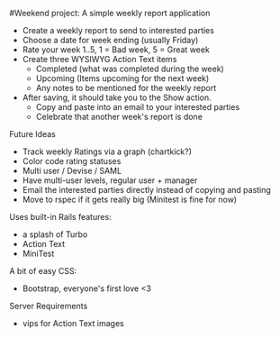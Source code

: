 #Weekend project: A simple weekly report application
 - Create a weekly report to send to interested parties
 - Choose a date for week ending (usually Friday)
 - Rate your week 1..5, 1 = Bad week, 5 = Great week
 - Create three WYSIWYG Action Text items
   - Completed (what was completed during the week)
   - Upcoming (Items upcoming for the next week)
   - Any notes to be mentioned for the weekly report
 - After saving, it should take you to the Show action.
   - Copy and paste into an email to your interested parties
   - Celebrate that another week's report is done

Future Ideas
- Track weekly Ratings via a graph (chartkick?)
- Color code rating statuses
- Multi user / Devise / SAML
- Have multi-user levels, regular user + manager
- Email the interested parties directly instead of copying and pasting
- Move to rspec if it gets really big (Minitest is fine for now)

Uses built-in Rails features:
 - a splash of Turbo
 - Action Text
 - MiniTest

A bit of easy CSS:
- Bootstrap, everyone's first love <3 

Server Requirements 
- vips for Action Text images